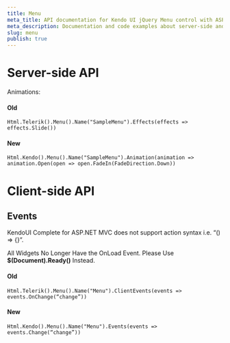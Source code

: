 ```yaml
---
title: Menu
meta_title: API documentation for Kendo UI jQuery Menu control with ASP.NET MVC
meta_description: Documentation and code examples about server-side and client-side API for Kendo UI Menu component.
slug: menu
publish: true
---
```


# Server-side API

Animations:

#### Old
    
    Html.Telerik().Menu().Name("SampleMenu").Effects(effects => effects.Slide())

#### New
    
    Html.Kendo().Menu().Name("SampleMenu").Animation(animation => animation.Open(open => open.FadeIn(FadeDirection.Down))

# Client-side API

## Events

KendoUI Complete for ASP.NET MVC does not support action syntax i.e. “() => {}”.

All Widgets No Longer Have the OnLoad Event. Please Use **$(Document).Ready()** Instead.

#### Old

    Html.Telerik().Menu().Name("Menu").ClientEvents(events => events.OnChange(“change”))

#### New

    Html.Kendo().Menu().Name("Menu").Events(events => events.Change(“change”))
